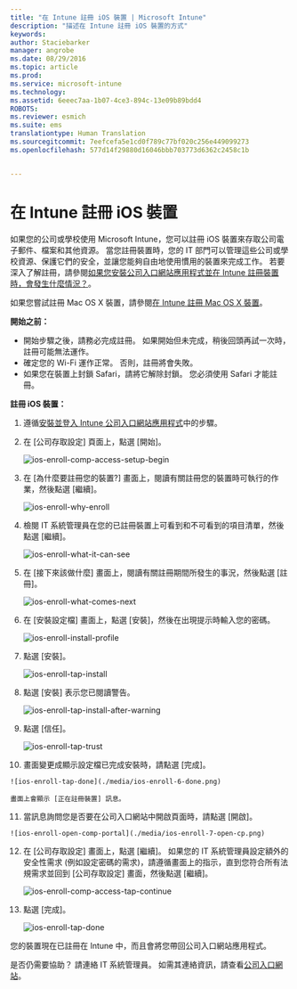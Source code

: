 ```yaml
---
title: "在 Intune 註冊 iOS 裝置 | Microsoft Intune"
description: "描述在 Intune 註冊 iOS 裝置的方式"
keywords: 
author: Staciebarker
manager: angrobe
ms.date: 08/29/2016
ms.topic: article
ms.prod: 
ms.service: microsoft-intune
ms.technology: 
ms.assetid: 6eeec7aa-1b07-4ce3-894c-13e09b89bdd4
ROBOTS: 
ms.reviewer: esmich
ms.suite: ems
translationtype: Human Translation
ms.sourcegitcommit: 7eefcefa5e1cd0f789c77bf020c256e449099273
ms.openlocfilehash: 577d14f29880d16046bbb703773d6362c2458c1b


---
```



# 在 Intune 註冊 iOS 裝置

如果您的公司或學校使用 Microsoft Intune，您可以註冊 iOS 裝置來存取公司電子郵件、檔案和其他資源。 當您註冊裝置時，您的 IT 部門可以管理這些公司或學校資源、保護它們的安全，並讓您能夠自由地使用慣用的裝置來完成工作。 若要深入了解註冊，請參閱[如果您安裝公司入口網站應用程式並在 Intune 註冊裝置時，會發生什麼情況？](what-happens-if-you-install-the-company-portal-app-and-enroll-your-device-in-intune-ios.md)。

如果您嘗試註冊 Mac OS X 裝置，請參閱[在 Intune 註冊 Mac OS X 裝置](enroll-your-device-in-intune-mac-os-x.md)。

**開始之前：**

- 開始步驟之後，請務必完成註冊。 如果開始但未完成，稍後回頭再試一次時，註冊可能無法運作。
- 確定您的 Wi-Fi 運作正常。 否則，註冊將會失敗。
- 如果您在裝置上封鎖 Safari，請將它解除封鎖。 您必須使用 Safari 才能註冊。


**註冊 iOS 裝置：**

1.  遵循[安裝並登入 Intune 公司入口網站應用程式](install-and-sign-in-to-the-intune-company-portal-app-ios.md)中的步驟。

2. 在 [公司存取設定] 頁面上，點選 [開始]。

    ![ios-enroll-comp-access-setup-begin](./media/ios-enroll-1a-comp-access-setup.png)

3. 在 [為什麼要註冊您的裝置?] 畫面上，閱讀有關註冊您的裝置時可執行的作業，然後點選 [繼續]。

    ![ios-enroll-why-enroll](./media/ios-enroll-1b-why-enroll.png)

4. 檢閱 IT 系統管理員在您的已註冊裝置上可看到和不可看到的項目清單，然後點選 [繼續]。

    ![ios-enroll-what-it-can-see](./media/ios-enroll-1c-we-care-privacy.png)

5.  在 [接下來該做什麼] 畫面上，閱讀有關註冊期間所發生的事況，然後點選 [註冊]。

    ![ios-enroll-what-comes-next](./media/ios-enroll-1d-what-comes-next.png)

6.  在 [安裝設定檔] 畫面上，點選 [安裝]，然後在出現提示時輸入您的密碼。

    ![ios-enroll-install-profile](./media/ios-enroll-2-mgt-profile-install.png)

7.  點選 [安裝]。

    ![ios-enroll-tap-install](./media/ios-enroll-3-mgt-profile-install-2.png)    

8.  點選 [安裝] 表示您已閱讀警告。

    ![ios-enroll-tap-install-after-warning](./media/ios-enroll-4-warning.png)

9.  點選 [信任]。

    ![ios-enroll-tap-trust](./media/ios-enroll-5-trust.png)

10.  畫面變更成顯示設定檔已完成安裝時，請點選 [完成]。

    ![ios-enroll-tap-done](./media/ios-enroll-6-done.png)

    畫面上會顯示 [正在註冊裝置] 訊息。

11.  當訊息詢問您是否要在公司入口網站中開啟頁面時，請點選 [開啟]。

    ![ios-enroll-open-comp-portal](./media/ios-enroll-7-open-cp.png)

12. 在 [公司存取設定] 畫面上，點選 [繼續]。 如果您的 IT 系統管理員設定額外的安全性需求 (例如設定密碼的需求)，請遵循畫面上的指示，直到您符合所有法規需求並回到 [公司存取設定] 畫面，然後點選 [繼續]。

    ![ios-enroll-comp-access-tap-continue](./media/ios-enroll-8-comp-access-setup-compliance.png)

13. 點選 [完成]。

    ![ios-enroll-tap-done](./media/ios-enroll-9-comp-access-setup-complete.png)

您的裝置現在已註冊在 Intune 中，而且會將您帶回公司入口網站應用程式。


是否仍需要協助？ 請連絡 IT 系統管理員。 如需其連絡資訊，請查看[公司入口網站](http://portal.manage.microsoft.com)。



<!--HONumber=Oct16_HO2-->


